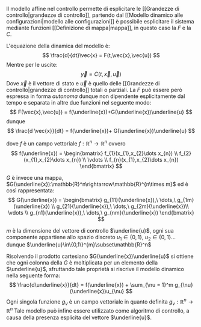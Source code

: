 Il modello affine nel controllo permette di esplicitare le [[Grandezze di controllo|grandezze di controllo]],
partendo dal [[Modello dinamico alle configurazioni|modello alle configurazioni]] è possibile esplicitare il sistema mediante funzioni [[Definizione di mappa|mappa]], in questo caso la $F$ e la $C$.

L'equazione della dinamica del modello è:
$$
\frac{d}{dt}\vec{x} = F(t,\vec{x},\vec{u})
$$
Mentre per le uscite:
$$
\vec{y} = C(t,\vec{x},\vec{u})
$$
Dove $\vec{x}$ è il vettore di stato e $\vec{u}$ è quello delle [[Grandezze di controllo|grandezze di controllo]] totali o parziali.
La $F$ può essere però espressa in forma *autonoma* dunque non dipendente esplicitamente dal tempo e separata in altre due funzioni nel seguente modo:
$$
F(\vec{x},\vec{u}) = f(\underline{x})+G(\underline{x})\underline{u}
$$
dunque
$$
\frac{d \vec{x}}{dt} = f(\underline{x})+ G(\underline{x})\underline{u}
$$

dove $f$ è un campo vettoriale $f:\mathbb{R}^n\to\mathbb{R}^n$ ovvero
$$
f(\underline{x}) = \begin{bmatrix}
f_{1}(x_{1},x_{2}\dots x_{n}) \\ 
f_{2}(x_{1},x_{2}\dots x_{n}) \\ 
\vdots \\
f_{n}(x_{1},x_{2}\dots x_{n}) 
\end{bmatrix}
$$

$G$ è invece una mappa, $G(\underline{x}):\mathbb{R}^n\rightarrow\mathbb{R}^{n\times m}$ ed è così rappresentata:
$$
G(\underline{x}) = \begin{bmatrix}
g_{11}(\underline{x}),\ \dots,\ g_{1m}(\underline{x}) \\ 
g_{21}(\underline{x}),\ \dots,\ g_{2m}(\underline{x})\\ 
\vdots \\
g_{n1}(\underline{x}),\ \dots,\ g_{nm}(\underline{x}) 
\end{bmatrix}
$$

$m$ è la dimensione del vettore di controllo $\underline{u}$, ogni sua componente appartiene allo spazio discreto $u_1 \in\{0,1\},\ u_2 \in\{0,1\}\dots$ dunque $\underline{u}\in\{0,1\}^{m}\subset\mathbb{R}^n$  

Risolvendo il prodotto cartesiano $G(\underline{x})\underline{u}$ si ottiene che ogni colonna della $G$ è moltiplicata per un elemento della $\underline{u}$, sfruttando tale proprietà si riscrive il modello dinamico nella seguente forma:
$$
\frac{d\underline{x}}{dt} = f(\underline{x}) + \sum_{\nu = 1}^m g_{\nu}(\underline{x})u_{\nu}
$$
Ogni singola funzione $g_{\nu}$ è un campo vettoriale in quanto definita $g_{\nu}:\mathbb{R}^n\to\mathbb{R}^n$ 
Tale modello può infine essere utilizzato come algoritmo di controllo, a causa della presenza esplicita del vettore $\underline{u}$. 

